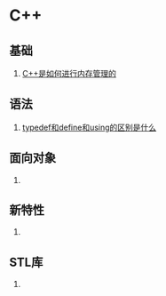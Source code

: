 # C++
## **基础**
1. [C++是如何进行内存管理的](./cpp八股/1.C++是如何进行内存管理的.md)

## **语法**
1. [typedef和define和using的区别是什么](./cpp八股/1.typedef和define和using的区别是什么.md)

## **面向对象**
1. []()

## **新特性**
1. []()

## **STL库**
1. []()